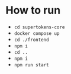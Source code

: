 # How to run
- `cd supertokens-core`
- `docker compose up`
- `cd ./frontend`
- `npm i`
- `cd ..`
- `npm i`
- `npm run start`